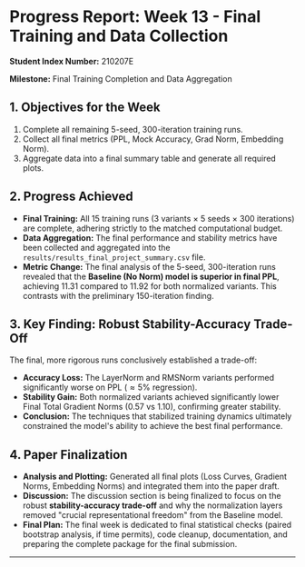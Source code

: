 # Progress Report: Week 13 - Final Training and Data Collection

**Student Index Number:** 210207E

**Milestone:** Final Training Completion and Data Aggregation

## 1. Objectives for the Week

1.  Complete all remaining 5-seed, 300-iteration training runs.
2.  Collect all final metrics (PPL, Mock Accuracy, Grad Norm, Embedding Norm).
3.  Aggregate data into a final summary table and generate all required plots.

## 2. Progress Achieved

*   **Final Training:** All 15 training runs (3 variants $\times$ 5 seeds $\times$ 300 iterations) are complete, adhering strictly to the matched computational budget.
*   **Data Aggregation:** The final performance and stability metrics have been collected and aggregated into the `results/results_final_project_summary.csv` file.
*   **Metric Change:** The final analysis of the 5-seed, 300-iteration runs revealed that the **Baseline (No Norm) model is superior in final PPL**, achieving 11.31 compared to 11.92 for both normalized variants. This contrasts with the preliminary 150-iteration finding.

## 3. Key Finding: Robust Stability-Accuracy Trade-Off

The final, more rigorous runs conclusively established a trade-off:

*   **Accuracy Loss:** The LayerNorm and RMSNorm variants performed significantly worse on PPL ($\approx 5\%$ regression).
*   **Stability Gain:** Both normalized variants achieved significantly lower Final Total Gradient Norms (0.57 vs 1.10), confirming greater stability.
*   **Conclusion:** The techniques that stabilized training dynamics ultimately constrained the model's ability to achieve the best final performance.

## 4. Paper Finalization

*   **Analysis and Plotting:** Generated all final plots (Loss Curves, Gradient Norms, Embedding Norms) and integrated them into the paper draft.
*   **Discussion:** The discussion section is being finalized to focus on the robust **stability-accuracy trade-off** and why the normalization layers removed "crucial representational freedom" from the Baseline model.
*   **Final Plan:** The final week is dedicated to final statistical checks (paired bootstrap analysis, if time permits), code cleanup, documentation, and preparing the complete package for the final submission.

---
